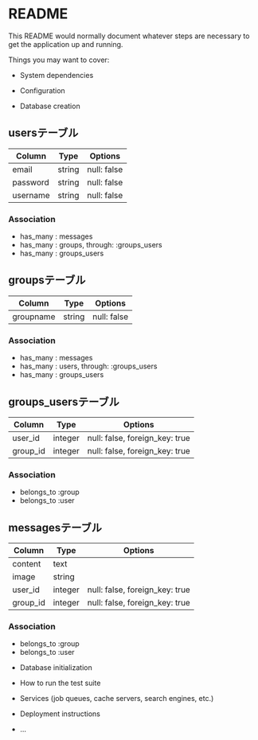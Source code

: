 # README

This README would normally document whatever steps are necessary to get the
application up and running.

Things you may want to cover:


* System dependencies

* Configuration

* Database creation

## usersテーブル
|Column|Type|Options|
|------|----|-------|
|email|string|null: false|
|password|string|null: false|
|username|string|null: false|

### Association
- has_many : messages
- has_many : groups, through: :groups_users
- has_many : groups_users

## groupsテーブル
|Column|Type|Options|
|------|----|-------|
|groupname|string|null: false|

### Association
- has_many : messages
- has_many : users, through: :groups_users
- has_many : groups_users

## groups_usersテーブル
|Column|Type|Options|
|------|----|-------|
|user_id|integer|null: false, foreign_key: true|
|group_id|integer|null: false, foreign_key: true|

### Association
- belongs_to :group
- belongs_to :user

## messagesテーブル
|Column|Type|Options|
|------|----|-------|
|content|text||
|image|string||
|user_id|integer|null: false, foreign_key: true|
|group_id|integer|null: false, foreign_key: true|

### Association
- belongs_to :group
- belongs_to :user

* Database initialization

* How to run the test suite

* Services (job queues, cache servers, search engines, etc.)

* Deployment instructions

* ...
